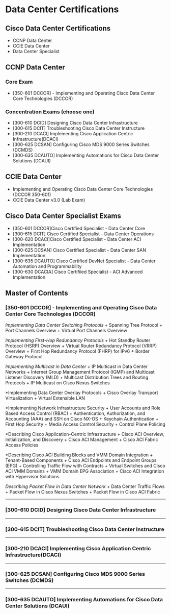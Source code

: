 # Data Center Certifications

## Cisco Data Center Certifications

* CCNP Data Center
* CCIE Data Center
* Data Center Specialist

## CCNP Data Center

### Core Exam

* [350-601 DCCOR] - Implementing and Operating Cisco Data Center Core Technologies (DCCOR)

### Concentration Exams (choose one)

* [300-610 DCID] Designing Cisco Data Center Infrastructure
* [300-615 DCIT] Troubleshooting Cisco Data Center Instructure
* [300-210 DCACI] Implementing Cisco Application Centric Infrastructure(DCACI)
* [300-625 DCSAN] Configuring Cisco MDS 9000 Series Switches (DCMDS)
* [300-635 DCAUTO] Implementing Automations for Cisco Data Center Solutions (DCAUI)

## CCIE Data Center

* Implementing and Operating Cisco Data Center Core Technologies (DCCOR 350-601)
* CCIE Data Center v3.0 (Lab Exam)

## Cisco Data Center Specialist Exams

* [350-601 DCCOR]Cisco Certified Specialist - Data Center Core 	
* [300-615 DCIT] Cisco Certified Specialist - Data Center Operations 	
* [300-620 DCACI]Cisco Certified Specialist - Data Center ACI Implementation 	
* [300-625 DCSAN] Cisco Certified Specialist - Data Center SAN Implementation 	
* [300-635 DCAUTO] Cisco Certified DevNet Specialist - Data Center Automation and Programmability 	
* [300-630 DCACIA] Cisco Certifiied Specialist - ACI Advanced Implementation 	

## Master of Contents

### [350-601 DCCOR] - Implementing and Operating Cisco Data Center Core Technologies (DCCOR)

*Implementing Data Center Switching Protocols*
    + Spanning Tree Protocol
    + Port Channels Overview
    + Virtual Port Channels Overview

*Implementing First-Hop Redundancy Protocols*
    + Hot Standby Router Protocol (HSRP) Overview
    + Virtual Router Redundancy Protocol (VRRP) Overview
    + First Hop Redundancy Protocol (FHRP) for IPv6
    + Border Gateway Protocol

*Implementing Multicast in Data Center*
    + IP Multicast in Data Center Networks
    + Internet Group Management Protocol (IGMP) and Multicast Listener Discovery (MLD)
    + Multicast Distribution Trees and Routing Protocols
    + IP Multicast on Cisco Nexus Switches

*Implementing Data Center Overlay Protocols
    + Cisco Overlay Transport Virtualization
    + Virtual Extensible LAN

*Implementing Network Infrastructure Security
    + User Accounts and Role Based Access Control (RBAC)
    + Authentication, Authorization, and Accounting (AAA) and SSH on Cisco NX-OS
    + Keychain Authentication
    + First Hop Security
    + Media Access Control Security
    + Control Plane Policing

*Describing Cisco Application-Centric Infrastructure
    + Cisco ACI Overview, Initialization, and Discovery
    + Cisco ACI Management
    + Cisco ACI Fabric Access Policies

*Describing Cisco ACI Building Blocks and VMM Domain Integration
    + Tenant-Based Components
    + Cisco ACI Endpoints and Endpoint Groups (EPG)
    + Controlling Traffic Flow with Contracts
    + Virtual Switches and Cisco ACI VMM Domains
    + VMM Domain EPG Association
    + Cisco ACI Integration with Hypervisor Solutions

*Describing Packet Flow in Data Center Network*
    + Data Center Traffic Flows
    + Packet Flow in Cisco Nexus Switches
    + Packet Flow in Cisco ACI Fabric
___

### [300-610 DCID] Designing Cisco Data Center Infrastructure

___


### [300-615 DCIT] Troubleshooting Cisco Data Center Instructure

___


### [300-210 DCACI] Implementing Cisco Application Centric Infrastructure(DCACI)

___

### [300-625 DCSAN] Configuring Cisco MDS 9000 Series Switches (DCMDS)

___

### [300-635 DCAUTO] Implementing Automations for Cisco Data Center Solutions (DCAUI)
